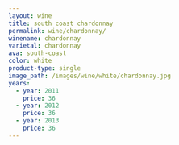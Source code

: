 ```yaml
---
layout: wine
title: south coast chardonnay
permalink: wine/chardonnay/
winename: chardonnay
varietal: chardonnay
ava: south-coast
color: white
product-type: single
image_path: /images/wine/white/chardonnay.jpg
years:
  - year: 2011
    price: 36
  - year: 2012
    price: 36
  - year: 2013
    price: 36
---
```



